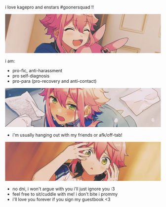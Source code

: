 i love kagepro and enstars #goonersquad !!

![](https://github.com/shotalover/shotalover/blob/99e4707969ec8f88543d508c959d4207dddf2e03/tori%20(2).jpg)

i am:
- pro-fic, anti-harassment
- pro self-diagnosis
- pro-para (pro-recovery and anti-contact)

![](https://github.com/shotalover/shotalover/blob/99e4707969ec8f88543d508c959d4207dddf2e03/tori%20(4).jpg)

- i'm usually hanging out with my friends or afk/off-tab!

![](https://github.com/shotalover/shotalover/blob/99e4707969ec8f88543d508c959d4207dddf2e03/tori%20(3).jpg)

- no dni, i won't argue with you i'll just ignore you \:3
- feel free to sit/cuddle with me! i don't bite i prommy
- i'll love you forever if you sign my guestbook <3
